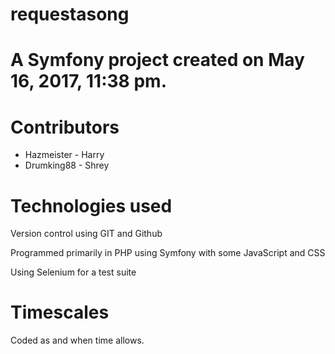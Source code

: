 requestasong
============

A Symfony project created on May 16, 2017, 11:38 pm.
=======
# Contributors

* Hazmeister - Harry
* Drumking88 - Shrey

# Technologies used

Version control using GIT and Github

Programmed primarily in PHP using Symfony with some JavaScript and CSS

Using Selenium for a test suite

# Timescales

Coded as and when time allows. 

